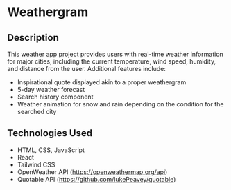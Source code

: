 # Weathergram

## Description
This weather app project provides users with real-time weather information for major cities, including the current temperature, wind speed, humidity, and distance from the user. Additional features include:
- Inspirational quote displayed akin to a proper weathergram
- 5-day weather forecast
- Search history component
- Weather animation for snow and rain depending on the condition for the searched city

## Technologies Used
- HTML, CSS, JavaScript
- React
- Tailwind CSS
- OpenWeather API (https://openweathermap.org/api)
- Quotable API (https://github.com/lukePeavey/quotable)
